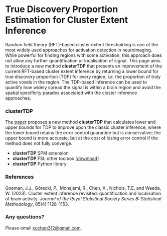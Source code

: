 # True Discovery Proportion Estimation for Cluster Extent Inference

Random field theory (RFT)-based cluster extent thresholding is one of the most widely used approaches for activation detection in neuroimaging. While powerful for finding regions with some activation, this approach does not allow any further quantification or localisation of signal. This page aims to introduce a new method **clusterTDP** that presents an improvement of the current RFT-based cluster extent inference by returning a lower bound for true discovery proportion (TDP) for every region, i.e. the proportion of truly active voxels in the region. The TDP-based inference can be used to quantify how widely spread the signal is within a brain region and avoid the spatial specificity paradox associated with the cluster inference approaches. 

### clusterTDP

The [paper]([https://doi.org/10.1016/j.neuroimage.2018.07.060](https://doi.org/10.1093/jrsssb/qkad067)) proposes a new method **clusterTDP** that calculates lower and upper bounds for TDP to improve upon the classic cluster inference, where the lower bound retains the error control guarantee but is conservative; the upper bound is more accurate, but at the cost of losing error control if the method does not fully converge.

* **clusterTDP** SPM extension
* **clusterTDP**  FSL other toolbox [[download](https://github.com/rmonajemi/fMRI)]
* **clusterTDP** Python library

### References

Goeman, J.J., Górecki, P., Monajemi, R., Chen, X., Nichols, T.E. and Weeda, W. (2023). Cluster extent inference revisited: quantification and localisation of brain activity. *Journal of the Royal Statistical Society Series B: Statistical Methodology*, 85(4):1128–1153.

### Any questions?

Please email xuchen312@gmail.com.

